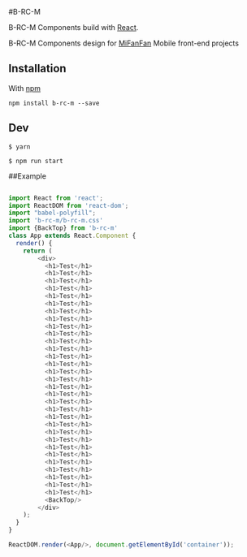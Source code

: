#B-RC-M 

B-RC-M Components build with [React](http://facebook.github.io/react).

B-RC-M Components design for [MiFanFan](http://www.mifanfan.cn) Mobile front-end projects

## Installation 

With [npm](http://npmjs.com)
 
 ```
 npm install b-rc-m --save
 ```
 
 ## Dev 
 
  ```
  $ yarn 
  
  $ npm run start
  
  ```
 
 ##Example
 
 
 ```javascript
 
 import React from 'react';
 import ReactDOM from 'react-dom';
 import "babel-polyfill";
 import 'b-rc-m/b-rc-m.css'
 import {BackTop} from 'b-rc-m'
 class App extends React.Component {
   render() {
     return (
         <div>
           <h1>Test</h1>        
           <h1>Test</h1>        
           <h1>Test</h1>        
           <h1>Test</h1>        
           <h1>Test</h1>        
           <h1>Test</h1>        
           <h1>Test</h1>        
           <h1>Test</h1>        
           <h1>Test</h1>        
           <h1>Test</h1>        
           <h1>Test</h1>        
           <h1>Test</h1>        
           <h1>Test</h1>        
           <h1>Test</h1>        
           <h1>Test</h1>        
           <h1>Test</h1>        
           <h1>Test</h1>        
           <h1>Test</h1>        
           <h1>Test</h1>        
           <h1>Test</h1>        
           <h1>Test</h1>        
           <h1>Test</h1>        
           <h1>Test</h1>        
           <h1>Test</h1>        
           <h1>Test</h1>        
           <h1>Test</h1>        
           <h1>Test</h1>        
           <h1>Test</h1>        
           <h1>Test</h1>        
           <h1>Test</h1>        
           <h1>Test</h1>        
           <BackTop/>
         </div>
     );
   }
 }
 
 ReactDOM.render(<App/>, document.getElementById('container'));

```
